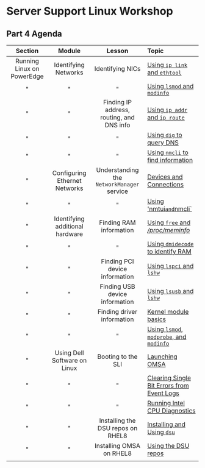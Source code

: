 # Server Support Linux Workshop

## Part 4 Agenda

| **Section** | **Module** | **Lesson** | **Topic** |
| :---------: | :--------: | :--------: | :-------- |
| Running Linux on PowerEdge | Identifying Networks | Identifying NICs | [Using `ip link` and `ethtool` ](./_modules/topic_1.md) |
| " | " | " | [Using `lsmod` and `modinfo` ](./_modules/topic_2.md) |
| " | " | Finding IP address, routing, and DNS info | [Using `ip addr` and `ip route` ](./_modules/topic_3.md) |
| " | " | " | [Using `dig` to query DNS](./_modules/topic_4.md) |
| " | " | " | [Using `nmcli` to find information](./_modules/topic_5.md) |
| " | Configuring Ethernet Networks | Understanding the `NetworkManager` service | [Devices and Connections](./_modules/topic_6.md) |
| " | " | " | [Using 'nmtui` and `nmcli` ](./_modules/topic_7.md) |
| " | Identifying additional hardware | Finding RAM information | [Using `free` and */proc/meminfo* ](./_modules/topic_8.md) |
| " | " | " | [Using `dmidecode` to identify RAM](./_modules/topic_9.md) |
| " | " | Finding PCI device information | [Using `lspci` and `lshw` ](./_modules/topic_10.md) |
| " | " | Finding USB device information | [Using `lsusb` and `lshw` ](./_modules/topic_11.md) |
| " | " | Finding driver information | [Kernel module basics](./_modules/topic_12.md) |
| " | " | " | [Using `lsmod`, `modprobe`, and `modinfo` ](./_modules/topic_13.md) |
| " | Using Dell Software on Linux | Booting to the SLI | [Launching OMSA](./_modules/topic_14.md) |
| " | " | " | [Clearing Single Bit Errors from Event Logs](./_modules/topic_15.md)  |
| " | " | " | [Running Intel CPU Diagnostics](./_modules/topic_16.md) |
| " | " | Installing the DSU repos on RHEL8 | [Installing and Using `dsu` ](./_modules/topic_17.md) |
| " | " | Installing OMSA on RHEL8 | [Using the DSU repos](./_modules/topic_18.md) |
||||
